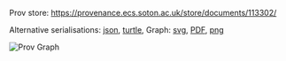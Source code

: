 
Prov store: https://provenance.ecs.soton.ac.uk/store/documents/113302/

Alternative serialisations: [json](https://provenance.ecs.soton.ac.uk/store/documents/113302.json), [turtle](https://provenance.ecs.soton.ac.uk/store/documents/113302.ttl),
Graph: [svg](https://provenance.ecs.soton.ac.uk/store/documents/113302.svg), [PDF](https://provenance.ecs.soton.ac.uk/store/documents/113302.pdf), [png](https://provenance.ecs.soton.ac.uk/store/documents/113302.png)

![Prov Graph](https://provenance.ecs.soton.ac.uk/store/documents/113302.png)

        
